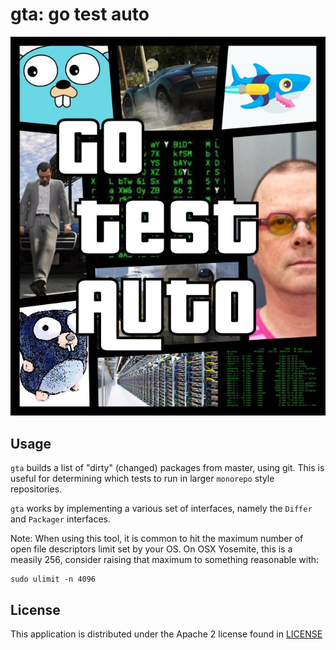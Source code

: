# gta: go test auto

![Cover](gta.jpg)

## Usage

`gta` builds a list of "dirty" (changed) packages from master, using git. This is useful for determining which
tests to run in larger `monorepo` style repositories.  

`gta` works by implementing a various set of interfaces, namely the `Differ` and `Packager` interfaces.

Note: When using this tool, it is common to hit the maximum number of open file descriptors limit set by your OS.
On OSX Yosemite, this is a measily 256, consider raising that maximum to something reasonable with:

```
sudo ulimit -n 4096
```

## License

This application is distributed under the Apache 2 license found in [LICENSE](LICENSE)